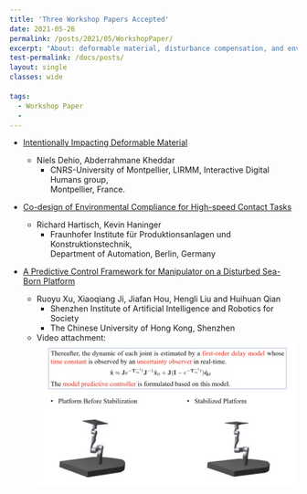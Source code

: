 ```yaml
---
title: 'Three Workshop Papers Accepted'
date: 2021-05-26
permalink: /posts/2021/05/WorkshopPaper/
excerpt: "About: deformable material, disturbance compensation, and environmental compliance"
test-permalink: /docs/posts/
layout: single 
classes: wide

tags:
  - Workshop Paper
  -  
---
```

* [Intentionally Impacting Deformable Material](/docs/assets/WorkshopPapers/PaperThree.pdf)
     *  Niels Dehio, Abderrahmane Kheddar 
         * CNRS-University of Montpellier, LIRMM, Interactive Digital Humans group, <br/> Montpellier, France.



 * [Co-design of Environmental Compliance for High-speed Contact Tasks](/docs/assets/WorkshopPapers/PaperTwo.pdf)
     *  Richard Hartisch, Kevin Haninger 
         * Fraunhofer Institute für Produktionsanlagen und Konstruktionstechnik, <br/>
           Department of Automation, Berlin, Germany


 * [A Predictive Control Framework for Manipulator on a Disturbed Sea-Born Platform](/docs/assets/WorkshopPapers/PaperOne.pdf)
     *  Ruoyu Xu, Xiaoqiang Ji, Jiafan Hou, Hengli Liu and Huihuan Qian
         * Shenzhen Institute of Artificial Intelligence and Robotics for Society
         * The Chinese University of Hong Kong, Shenzhen
     *  Video attachment:  [![USV-MPC](/docs/assets/videos/ruoyu.png)](https://www.youtube.com/watch?v=jD3X1VJltrE)


